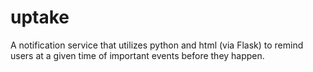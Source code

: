 # uptake
A notification service that utilizes python and html (via Flask) to remind users at a given time of important events before they happen.
